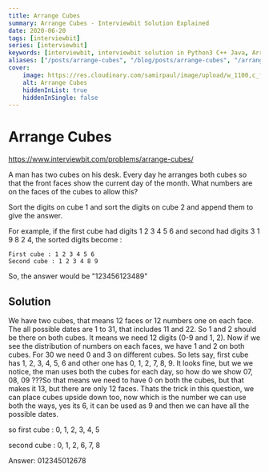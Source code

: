 ```yaml
---
title: Arrange Cubes
summary: Arrange Cubes - Interviewbit Solution Explained
date: 2020-06-20
tags: [interviewbit]
series: [interviewbit]
keywords: [interviewbit, interviewbit solution in Python3 C++ Java, Arrange Cubes solution]
aliases: ["/posts/arrange-cubes", "/blog/posts/arrange-cubes", "/arrange-cubes"]
cover:
    image: https://res.cloudinary.com/samirpaul/image/upload/w_1100,c_fit,co_rgb:FFFFFF,l_text:Arial_70_bold:Arrange Cubes - Solution Explained/problem-solving.webp
    alt: Arrange Cubes
    hiddenInList: true
    hiddenInSingle: false
---
```


# Arrange Cubes

https://www.interviewbit.com/problems/arrange-cubes/

A man has two cubes on his desk.
Every day he arranges both cubes so that the front faces show the current day of the month. 
What numbers are on the faces of the cubes to allow this?

Sort the digits on cube 1 and sort the digits on cube 2 and append them to give the answer.

For example, if the first cube had digits 1 2 3 4 5 6 and second had digits 3 1 9 8 2 4, 
the sorted digits become :
```
First cube : 1 2 3 4 5 6
Second cube : 1 2 3 4 8 9
```

So, the answer would be "123456123489"


## Solution

We have two cubes, that means 12 faces or 12 numbers one on each face. The all possible dates are 1 to 31, that includes 11 and 22. So 1 and 2 should be there on both cubes. It means we need 12 digits (0-9 and 1, 2). Now if we see the distribution of numbers on each faces, we have 1 and 2 on both cubes. For 30 we need 0 and 3 on different cubes. So lets say, first cube has 1, 2, 3, 4, 5, 6 and other one has 0, 1, 2, 7, 8, 9. It looks fine, but we we notice, the man uses both the cubes for each day, so how do we show 07, 08, 09 ???So that means we need to have 0 on both the cubes, but that makes it 13, but there are only 12 faces. Thats the trick in this question, we can place cubes upside down too, now which is the number we can use both the ways, yes its 6, it can be used as 9 and then we can have all the possible dates.

so first cube : 0, 1, 2, 3, 4, 5

second cube : 0, 1, 2, 6, 7, 8

Answer: 012345012678
